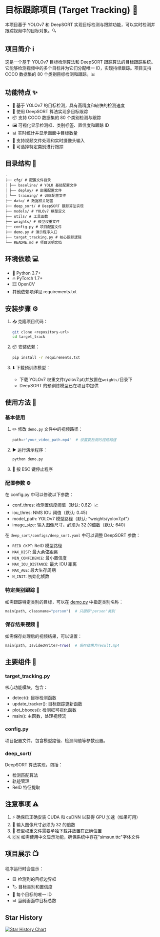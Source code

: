 # 目标跟踪项目 (Target Tracking) 🎯

本项目基于 YOLOv7 和 DeepSORT 实现目标检测与跟踪功能，可以实时检测并跟踪视频中的目标对象。🔍

## 项目简介 ℹ️

这是一个基于 YOLOv7 目标检测算法和 DeepSORT 跟踪算法的目标跟踪系统。它能够检测视频中的多个目标并为它们分配唯一 ID，实现持续跟踪。项目支持 COCO 数据集的 80 个类别目标检测和跟踪。📊

## 功能特点 ✨

- 🎯 基于 YOLOv7 的目标检测，具有高精度和较快的检测速度
- 🔄 使用 DeepSORT 算法实现多目标跟踪
- 📦 支持 COCO 数据集的 80 个类别检测与跟踪
- 🖼️ 可视化显示检测框、类别标签、置信度和跟踪 ID
- 📊 实时统计并显示画面中目标数量
- 🎥 支持视频文件处理和实时摄像头输入
- 🎯 可选择特定类别进行跟踪

## 目录结构 📁

```
.
├── cfg/ # 配置文件目录
│ ├── baseline/ # YOLO 基础配置文件
│ ├── deploy/ # 部署配置文件
│ └── training/ # 训练配置文件
├── data/ # 数据相关配置
├── deep_sort/ # DeepSORT 跟踪算法实现
├── models/ # YOLOv7 模型定义
├── utils/ # 工具函数
├── weights/ # 模型权重文件
├── config.py # 项目配置文件
├── demo.py # 演示程序入口
├── target_tracking.py # 核心跟踪逻辑
└── README.md # 项目说明文档
```

## 环境依赖 💻

- 🐍 Python 3.7+
- 🔥 PyTorch 1.7+
- 🎞️ OpenCV
- 其他依赖项详见 requirements.txt

## 安装步骤 ⚙️

1. 📥 克隆项目代码：

   ```bash
   git clone <repository-url>
   cd target_track
   ```

2. 📦 安装依赖：

   ```bash
   pip install -r requirements.txt
   ```

3. ⬇️ 下载预训练模型：
   - 下载 YOLOv7 权重文件(yolov7.pt)并放置在`weights/`目录下
   - DeepSORT 的预训练模型已在项目中提供

## 使用方法 🚀

### 基本使用

1. ✏️ 修改 `demo.py` 文件中的视频路径：

   ```python
   path=r'your_video_path.mp4'  # 设置要检测的视频路径
   ```

2. ▶️ 运行演示程序：

   ```bash
   python demo.py
   ```

3. 🛑 按 ESC 键停止程序

### 配置参数 ⚙️

在 config.py 中可以修改以下参数：

- conf_thres: 检测置信度阈值（默认: 0.62）📈
- iou_thres: NMS IOU 阈值（默认: 0.45）
- model_path: YOLOv7 模型路径（默认: "weights/yolov7.pt"）
- image_size: 输入图像尺寸，必须为 32 的倍数（默认: 640）

在 `deep_sort/configs/deep_sort.yaml` 中可以调整 DeepSORT 参数：

- `REID_CKPT`: ReID 模型路径
- `MAX_DIST`: 最大余弦距离
- `MIN_CONFIDENCE`: 最小置信度
- `MAX_IOU_DISTANCE`: 最大 IOU 距离
- `MAX_AGE`: 最大生存周期
- `N_INIT`: 初始化帧数

### 特定类别跟踪 🎯

如需跟踪特定类别的目标，可以在 [demo.py](file://d:\workplace\target_track\demo.py) 中指定类别名称：

```python
main(path, classname="person")  # 只跟踪"person"类别
```

### 保存结果视频 💾

如需保存处理后的视频结果，可以设置：

```python
main(path, IsvideoWriter=True)  # 保存结果为result.mp4
```

## 主要组件 🧩

### target_tracking.py

核心功能模块，包含：

- detect(): 目标检测函数
- update_tracker(): 目标跟踪更新函数
- plot_bboxes(): 检测框可视化函数
- main(): 主函数，处理视频流

### config.py

项目配置文件，包含模型路径、检测阈值等参数设置。

### deep_sort/

DeepSORT 算法实现，包括：

- 检测匹配算法
- 轨迹管理
- ReID 特征提取

## 注意事项 ⚠️

1. ⚡ 确保已正确安装 CUDA 和 cuDNN 以获得 GPU 加速（如果可用）
2. 📏 输入图像尺寸必须为 32 的倍数
3. 📁 模型权重文件需要单独下载并放置在正确位置
4. 🇨🇳 如需使用中文显示功能，确保系统中存在"simsun.ttc"字体文件

## 项目展示 📺

程序运行时会显示：

- 🟨 检测到的目标边界框
- 🏷️ 目标类别和置信度
- 🔢 每个目标的唯一 ID
- 📊 当前画面中目标总数

## Star History

[![Star History Chart](https://api.star-history.com/svg?repos=Unexpectedlyc/target_track&type=Date)](https://www.star-history.com/#Unexpectedlyc/target_track&Date)

